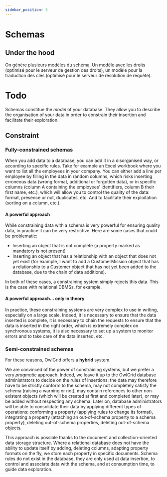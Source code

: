 ```yaml
---
sidebar_position: 3
---
```


# Schemas

## Under the hood

On génère plusieurs modèles du schéma. Un modèle avec les droits (optimisé pour le serveur de gestion des droits), un modèle pour la traduction des clés (optimisé pour le serveur de résolution de requête).








# Todo

Schemas constitue the *model* of your database. They allow you to describe the organisation of your data in order to constrain their insertion and facilitate their exploration.

## Constraint

### Fully-constrained schemas

When you add data to a database, you can add it in a disorganised way, or according to specific rules. Take for example an Excel workbook where you want to list all the employees in your company. You can either add a line per employee by filling in the data in random columns, which risks inserting erroneous data (wrong format, additional or forgotten data), or in specific columns (column A containing the employees' identifiers, column B their first name, etc.), which will allow you to control the quality of the data: format, presence or not, duplicates, etc. And to facilitate their exploitation (sorting on a column, etc.).

#### A powerful approach

While constraining data with a schema is very powerful for ensuring quality data, in practice it can be very restrictive. Here are some cases that could be problematic:

- Inserting an object that is not complete (a property marked as mandatory is not present)
- Inserting an object that has a relationship with an object that does not yet exist (for example, I want to add a CustomerMission object that has a relationship to a Customer object that has not yet been added to the database, due to the chain of data additions).

In both of these cases, a constraining system simply rejects this data. This is the case with relational DBMSs, for example. 

#### A powerful approach... only in theory

In practice, these constraining systems are very complex to use in writing, especially on a large scale. Indeed, it is necessary to ensure that the data inserted is complete, it is necessary to chain the requests to ensure that the data is inserted in the right order, which is extremely complex on synchronous systems, it is also necessary to set up a system to monitor errors and to take care of the data inserted, etc.

### Semi-constrained schemas

For these reasons, OwlGrid offers a **hybrid** system.

We are convinced of the power of constraining systems, but we prefer a very *pragmatic* approach.
Indeed, we leave it up to the OwlGrid database administrators to decide on the rules of insertions: the data may therefore have to be strictly conform to the schema, may not completely satisfy the schema (raising a warning or not), may contain references to other non-existent objects (which will be created at first and completed later), or may be added without respecting any schema. Later on, database administrators will be able to consolidate their data by applying different types of operations: conforming a property (applying rules to change its format), integrating a property (attaching an out-of-schema property to a schema property), deleting out-of-schema properties, deleting out-of-schema objects.

This approach is possible thanks to the document and collection-oriented data storage structure. Where a relational database does not have the ability to update itself by adding, deleting columns, adapting property formats on the fly, we store each property in specific documents. Schema rules do not exist in the database, they are only used at data insertion, to control and associate data with the schema, and at consumption time, to guide data exploration.